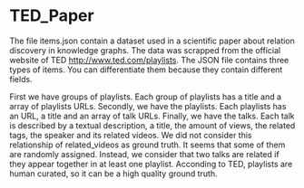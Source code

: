 # TED_Paper
The file items.json contain a dataset used in a scientific paper about relation discovery in knowledge graphs. The data was scrapped from the official website of TED http://www.ted.com/playlists.  The JSON file contains three types of items. You can differentiate them because they contain different fields. 

First we have groups of playlists. Each group of playlists has a title and a array of playlists URLs.
Secondly, we have the playlists. Each playlists has an URL, a title and an array of talk URLs.
Finally, we have the talks. Each talk is described by a textual description, a title, the amount of views, the related tags, the speaker and its related videos. We did not consider this relationship of related_videos as ground truth. It seems that some of them are randomly assigned. Instead, we consider that two talks are related if they appear together in at least one playlist. Acconding to TED, playlists are human curated, so it can be a high quality ground truth.
